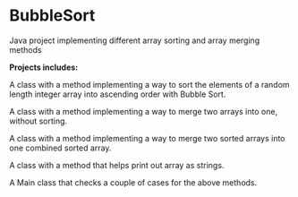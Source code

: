 # BubbleSort
Java project implementing different array sorting and array merging methods


**Projects includes:**


A class with a method implementing a way to sort the elements of a random length integer array into ascending order with Bubble Sort.

A class with a method implementing a way to merge two arrays into one, without sorting.

A class with a method implementing a way to merge two sorted arrays into one combined sorted array. 

A class with a method that helps print out array as strings. 

A Main class that checks a couple of cases for the above methods. 

